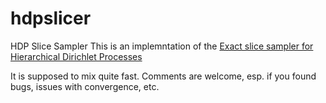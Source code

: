 # hdpslicer
HDP Slice Sampler
This is an implemntation of the [Exact slice sampler for Hierarchical Dirichlet Processes](https://arxiv.org/abs/1903.08829)

It is supposed to mix quite fast. Comments are welcome, esp. if you found bugs, issues with convergence, etc.
